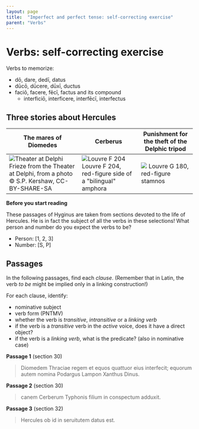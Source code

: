```yaml
---
layout: page
title:  "Imperfect and perfect tense: self-correcting exercise"
parent: "Verbs"
---
```


# Verbs: self-correcting exercise

Verbs to memorize:

- dō, dare, dedī, datus
- dūcō, dūcere, dūxī, ductus
- faciō, facere, fēcī, factus  and its compound
    - interficiō, interficere, interfēcī, interfectus



## Three stories about Hercules


| The mares of Diomedes | Cerberus | Punishment for the theft of the Delphic tripod |
| --- | --- | --- |
| ![Theater at Delphi](../../../../imgs/delphi-mares-diomedes.png) Frieze from the Theater at Delphi, from a photo © S.P. Kershaw, CC-BY-SHARE-SA | ![Louvre F 204](https://upload.wikimedia.org/wikipedia/commons/6/6b/Herakles_Kerberos_Louvre_F204_cropped_white-balanced_glare-reduced_white-bg.png) Louvre F 204, red-figure side of a "bilingual" amphora | ![](https://upload.wikimedia.org/wikipedia/commons/5/5c/Herakles_Apollo_tripod_Louvre_G180.jpg) Louvre G 180, red-figure stamnos |


**Before you start reading**

These passages of Hyginus are taken from sections devoted to the life of Hercules.  He is in fact the subject of all the verbs in these selections!  What person and number do you expect the verbs to be?

- Person: [1, 2, 3]
- Number: [S, P]


## Passages

In the following passages, find each *clause*.  (Remember that in Latin, the verb *to be* might be implied only in a linking construction!)

For each clause, identify:

- nominative subject
- verb form (PNTMV)
- whether the verb is *transitive*, *intransitive* or a *linking verb*
- if the verb is a *transitive* verb in the *active* voice, does it have a direct object?
- if the verb is a *linking verb*, what is the predicate? (also in nominative case)


**Passage 1** (section 30)

> Diomedem Thraciae regem et equos quattuor eius interfecit; equorum autem nomina Podargus Lampon Xanthus Dinus.


**Passage 2** (section 30)


> canem Cerberum Typhonis filium in conspectum adduxit.


**Passage 3** (section 32)


> Hercules ob id in seruitutem datus est.
